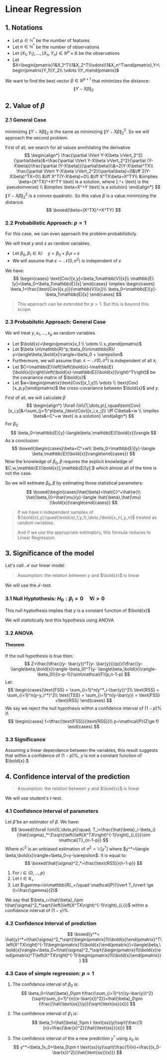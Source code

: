 # Linear Regression

## 1. Notations

- Let $p\in\mathbb{N}^*$ be the number of features
- Let $n\in\mathbb{N}^*$ be the number of observations
- Let $(X_1,Y_1),\dots ,(X_n,Y_n)\in\mathbb{R}^p\times \mathbb{R}$ be the observations
- Let $X=\begin{pmatrix}1&X_1^T\\1&X_2^T\\\vdots\\1&X_n^T\end{pmatrix},Y=\begin{pmatrix}Y_1\\Y_2\\ \vdots \\Y_n\end{pmatrix}$  

We want to find the best vector $\beta\in\mathbb{R}^{p+1}$ that minimizes the distance:
$$
\lVert Y-X\beta \rVert_2
$$

## 2. Value of $\beta$

### 2.1 General Case

minimizing $\lVert Y-X\beta \rVert_2$ is the same as minimizing $\lVert Y-X\beta \rVert_2^2.$ So we will approach the second problem.

First of all, we search for all values annihilating the derivative
$$
\begin{align*}
\frac{\partial \lVert Y-X\beta \rVert_2^2}{\partial\beta}&=\frac{\partial \lVert Y-X\beta \rVert_2^2}{\partial (Y-X\beta)}\frac{\partial (Y-X\beta)}{\partial\beta}\\&=2(Y-X\beta)^TX\\
\frac{\partial \lVert Y-X\beta \rVert_2^2}{\partial\beta}=0&\iff 2(Y-X\beta)^TX=0\\
&\iff X^T(Y-X\beta)=0\\
&\iff X^TX\beta=X^TY\\
&\implies \beta=(X^TX)^+X^TY \text{ is a solution, where }.^+ \text{ is the pseudoinverse} \\
&\implies \beta=X^+Y \text{ is a solution}
\end{align*}
$$
 $\lVert Y-X\beta \rVert_2^2$ is a convex quadratic. So this value $\beta$ is a value minimizing the distance.
$$
\boxed{\beta=(X^TX)^+X^TY}
$$

### 2.2 Probabilistic Approach: $p=1$

For this case, we can even approach the problem probabilisticly.

We will treat $y$ and $x$ as random variables.

- Let $\beta_0,\beta_1\in\mathbb{R}/\quad y=\beta_0+\beta_1 x+\varepsilon$
- We will assume that $\varepsilon \sim \mathcal{N}(0,\sigma^2)$ is independent of $x$

We have:
$$
\begin{cases}
\text{Cov}[x,y]=\beta_1\mathbb{V}[x]\\
\mathbb{E}[y]=\beta_0+\beta_1\mathbb{E}[x]
\end{cases} \implies \begin{cases}
\beta_1=\frac{\text{Cov}[x,y]}{\mathbb{V}[x]}\\
\beta_0=\mathbb{E}[y]-\beta_1\mathbb{E}[x]
\end{cases}
$$

> This approach can be extended for $p>1.$ But this is beyond this scope.

### 2.3 Probabilstic Approach: General Case

We will treat $y,x_1,\dots,x_p$ as random variables.

- Let $\bold{x}=\begin{pmatrix}x_1 \\ \vdots \\ x_p\end{pmatrix}$
- Let $\beta \in\mathbb{R}^p,\beta_0\in\mathbb{R}/ y=\langle\beta,\bold{x}\rangle+\beta_0 + \varepsilon$
- Furthermore, we will assume that: $\varepsilon \sim \mathcal{N}(0,\sigma^2)$  is independent of all $x_i$
- Let $C=\mathbb{E}\left[\left(\bold{x}-\mathbb{E}[\bold{x}]\right)\left(\bold{x}-\mathbb{E}[\bold{x}]\right)^T\right]$ be the covariance matrix of $\bold{x}$
- Let $w=\begin{pmatrix}\text{Cov}[x_1,y]\\ \vdots \\ \text{Cov}[x_p,y]\end{pmatrix}$  the cross-covariance between $\bold{x}$ and $y.$

First of all, we will calculate $\beta$
$$
\begin{align*}
\forall i\in\{1,\dots,p\},\quad\text{Cov}[x_i,y]&=\sum_{j=1}^p\beta_j\text{Cov}[x_i,x_j]\\
\iff C\beta&=w \\
\implies \beta&=C^+w \text{ is a solution}
\end{align*}
$$
For $\beta_0$
$$
\beta_0=\mathbb{E}[y]-\langle\beta,\mathbb{E}[\bold{x}]\rangle
$$
As a conclusion:
$$
\boxed{\begin{cases}\beta=C^+w\\
\beta_0=\mathbb{E}[y]-\langle \beta,\mathbb{E}[\bold{x}]\rangle\end{cases}}
$$
Now the knowledge of $\beta_0,\beta$ requires the explicit knowledge of $C,w,\mathbb{E}[\bold{x}],\mathbb{E}[y].$ which almost all of the time is not the case.

So we will estimate $\beta_0,\beta$  by estimating those statistical parameters:
$$
\boxed{\begin{cases}\hat{\beta}=\hat{C}^+\hat{w}\\
\hat{\beta_0}=\hat{\mu}(y)-\langle \hat{\beta},\hat{\mu}(\bold{x})\rangle\end{cases}}
$$

> If we have $n$ independent samples of $(\bold{x},y):\quad(\bold{x}_1,y_1),\dots,(\bold{x_n},y_n)$ treated as random variables.
>
> And if we use the appropriate estimators, this formula reduces to Linear Regression.

## 3. Significance of the model

Let's call $\mathcal{M}$ our linear model

> Assumption: the relation between $y$ and $\bold{x}$ is linear

We will use the $\mathcal{F}$-test.

### 3.1 Null Hyptothesis: $H_0:\beta_i=0\quad\forall i>0$

This null hyptothesis implies that $y$ is a constant function of $\bold{x}$

We will statistically test this hypothesis using ANOVA

### 3.2 ANOVA

#### Theorem

If the null hypothesis is true then:
$$
Z=\frac{\tfrac{(y- \bar{y})^T(y- \bar{y})}{p}}{\tfrac{(y- \langle\beta,\bold{x}\rangle-\beta_0)^T(y- \langle\beta,\bold{x}\rangle-\beta_0)}{n-p-1}}\sim\mathcal{F}(p,n-1-p)
$$
Let:
$$
\begin{cases}\text{FSS} = \sum_{i=1}^n(y^*_i-\bar{y})^2\\
\text{RSS} = \sum_{i=1}^n(y-y_i^*)^2\\
\text{TSS} = \sum_{i=1}^n(y-\bar{y}) = \text{FSS} +\text{RSS}
\end{cases}
$$
We say we reject the null hypothesis within a confidence interval of $(1-p)\%$ if:
$$
\begin{cases}
f=\tfrac{\text{FSS}}{\text{RSS}}\\
p=\mathcal{P}(Z\ge f)
\end{cases}
$$

### 3.3 Significance

Assuming a linear dependence between the variables, this result suggests that within a confidence of $(1-p)\%,$ $y$ is not a constant function of $\bold{x}.$  

## 4. Confidence interval of the prediction

> Assumption: the relation between $y$ and $\bold{x}$ is linear

We will use student's $t$-test.

### 4.1 Confidence Interval of parameters

Let $\hat{\beta}$ be an estimator of $\beta.$ We have:
$$
\boxed{\forall i\in\{0,\dots,p\}\quad, T_i=\frac{\hat{\beta}_i-\beta_i}{\hat{\sigma}_*^2\sqrt{\left(\left(X^TX\right)^{-1}\right)_{i,i}}}\sim \mathcal{T}_{n-1-p}}
$$
Where $\hat{\sigma}^2_*$ is an unbiased estimation of $\sigma^2=\mathbb{V}[y^*]$ where $y^*=\langle \beta,\bold{x}\rangle+\beta_0=y-\varepsilon$. It is equal to:
$$
\boxed{\hat{\sigma}^2_*=\frac{\text{RSS}}{n-1-p}}
$$

1. For $i\in\{0,\dots,p\}$
2. Let $t\in \mathbb{R}_+$
3. Let $\gamma=\in\mathbb{R}_+/\quad \mathcal{P}(\lvert T_i\rvert  \ge t)=\frac{\gamma}{2}$

We say that $\beta_i=\hat{\beta}_i\pm t\hat{\sigma}^2_*\sqrt{\left(\left(X^TX\right)^{-1}\right)_{i,i}}$ within a confidence interval of $(1-\gamma)\%.$

### 4.2 Confidence Interval of prediction

$$
\boxed{y^*= \hat{y}^*+t\hat{\sigma}^2_*\sqrt{\begin{pmatrix}1\\\bold{x}\end{pmatrix}^T\left(X^TX\right)^{-1}\begin{pmatrix}1\\\bold{x}\end{pmatrix}}=\langle\beta,\bold{x}\rangle+\beta_0+t\hat{\sigma}^2_*\sqrt{\begin{pmatrix}1\\\bold{x}\end{pmatrix}^T\left(X^TX\right)^{-1}\begin{pmatrix}1\\\bold{x}\end{pmatrix}}}
$$

### 4.3 Case of simple regression: $p=1$

1. The confidence interval of $\beta_0$ is:
   $$
   \beta_0=\hat{\beta}_0\pm t\frac{\sum_{i=1}^{n}(y-\bar{y})^2}{\sqrt{\sum_{i=1}^{n}(x-\bar{x})^2}}=\hat{\beta}_0\pm t\frac{\hat{\text{ss}}(y)}{\sqrt{\text{ss}(x)}}
   $$

2. The confidence interval of $\beta_1$ is:
   $$
   \beta_1=\hat{\beta}_1\pm t \text{ss}(y)\sqrt{\frac{1}{n}+\frac{\bar{x}^2}{\hat{\text{ss}}(x)}}
   $$

3. The confidence interval of the a new prediction $y^*$ using $x_0$ is:
   $$
   y^*=\beta_1x_0+\beta_0\pm t \text{ss}(y)\sqrt{\frac{1}{n}+\frac{(x_0-\bar{x})^2}{\hat{\text{ss}}(x)}}
   $$
